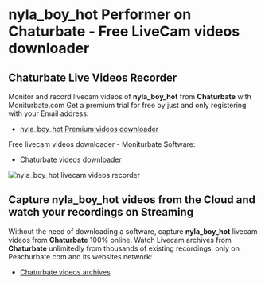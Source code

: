 # nyla_boy_hot Performer on Chaturbate - Free LiveCam videos downloader

## Chaturbate Live Videos Recorder

Monitor and record livecam videos of **nyla_boy_hot** from **Chaturbate** with Moniturbate.com
Get a premium trial for free by just and only registering with your Email address:
* [nyla_boy_hot Premium videos downloader](https://moniturbate.com/request-demo-licence-key.html)

Free livecam videos downloader - Moniturbate Software:
* [Chaturbate videos downloader](https://moniturbate.com/moniturbate-download-software.html)

![nyla_boy_hot livecam videos recorder](https://peachurnet.com/templates/moniturbate-software.png)


## Capture nyla_boy_hot videos from the Cloud and watch your recordings on Streaming

Without the need of downloading a software, capture **nyla_boy_hot** livecam videos from **Chaturbate** 100% online.
Watch Livecam archives from **Chaturbate** unlimitedly from thousands of existing recordings, only on Peachurbate.com and its websites network:
* [Chaturbate videos archives](https://peachurnet.com/)